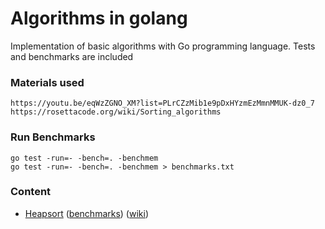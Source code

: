 Algorithms in golang
====================

Implementation of basic algorithms with Go programming language. Tests and benchmarks are included

### Materials used

    https://youtu.be/eqWzZGNO_XM?list=PLrCZzMib1e9pDxHYzmEzMmnMMUK-dz0_7
    https://rosettacode.org/wiki/Sorting_algorithms

### Run Benchmarks
    go test -run=- -bench=. -benchmem
    go test -run=- -bench=. -benchmem > benchmarks.txt

### Content

* [Heapsort](/sort/heapsort) ([benchmarks](/binaryheap/benchmarks.txt)) ([wiki](https://en.wikipedia.org/wiki/Heapsort))
